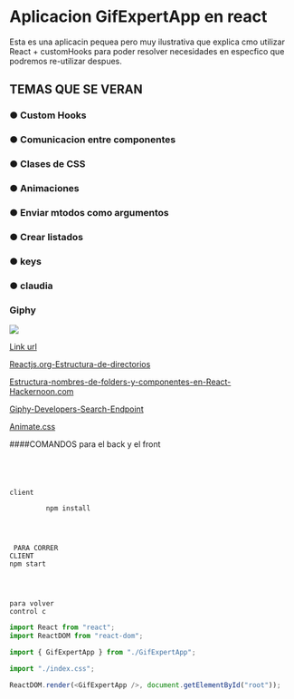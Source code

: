 # Aplicacion GifExpertApp en react

Esta es una aplicacin pequea pero muy ilustrativa que explica cmo utilizar React + customHooks para poder resolver necesidades en especfico que podremos re-utilizar despues.

## TEMAS QUE SE VERAN

### ● Custom Hooks

### ● Comunicacion entre componentes

### ● Clases de CSS

### ● Animaciones

### ● Enviar mtodos como argumentos

### ● Crear listados

### ● keys

### ● claudia

### Giphy

![](https://res.cloudinary.com/dv6nijgvd/image/upload/v1714098401/DE%20TODO/ip6zx7bnnfju9rfe4mfw.png)

[Link url](https://gif-expert-react.vercel.app/)

[Reactjs.org-Estructura-de-directorios](https://es.reactjs.org/docs/faq-structure.html)

[Estructura-nombres-de-folders-y-componentes-en-React-Hackernoon.com](https://hackernoon.com/structuring-projects-and-naming-components-in-react-1261b6e18d76)

[Giphy-Developers-Search-Endpoint](https://developers.giphy.com/docs/api/endpoint#search)

[Animate.css](https://animate.style/)

####COMANDOS para el back y el front

```




client

         npm install




 PARA CORRER
CLIENT
npm start




para volver
control c
```

```javascript
import React from "react";
import ReactDOM from "react-dom";

import { GifExpertApp } from "./GifExpertApp";

import "./index.css";

ReactDOM.render(<GifExpertApp />, document.getElementById("root"));
```
